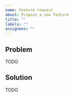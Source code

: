 ```yaml
---
name: Feature request
about: Propose a new feature
title: ""
labels: ""
assignees: ""
---
```


## Problem

<!-- Describe the current situation, and how it is problematic. -->

TODO

## Solution

<!-- Describe the new feature, and how it would solve this problem. -->

TODO
